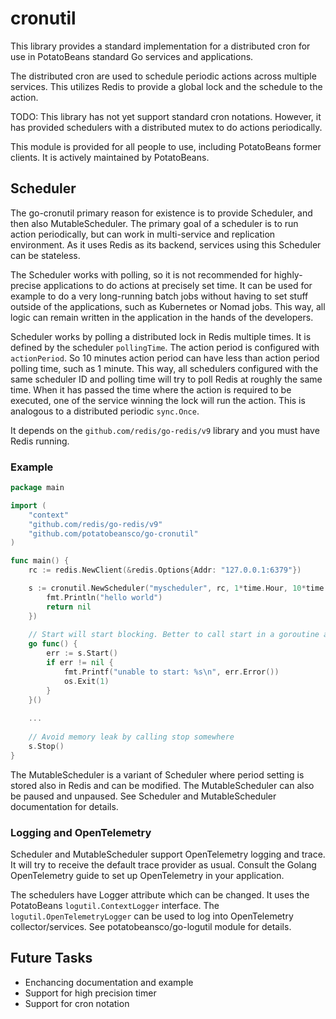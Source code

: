 # cronutil

This library provides a standard implementation for a distributed cron for use in PotatoBeans standard Go services and
applications.

The distributed cron are used to schedule periodic actions across multiple services. This utilizes Redis to provide a
global lock and the schedule to the action.

TODO: This library has not yet support standard cron notations. However, it has provided schedulers with a distributed
mutex to do actions periodically.

This module is provided for all people to use, including PotatoBeans former clients. It is actively maintained by 
PotatoBeans.

## Scheduler

The go-cronutil primary reason for existence is to provide Scheduler, and then also MutableScheduler. The primary goal
of a scheduler is to run action periodically, but can work in multi-service and replication environment. As it uses
Redis as its backend, services using this Scheduler can be stateless.

The Scheduler works with polling, so it is not recommended for highly-precise applications to do actions at precisely
set time. It can be used for example to do a very long-running batch jobs without having to set stuff outside of the
applications, such as Kubernetes or Nomad jobs. This way, all logic can remain written in the application in the hands
of the developers.

Scheduler works by polling a distributed lock in Redis multiple times. It is defined by the scheduler `pollingTime`. The
action period is configured with `actionPeriod`. So 10 minutes action period can have less than action period polling time,
such as 1 minute. This way, all schedulers configured with the same scheduler ID and polling time will try to poll Redis
at roughly the same time. When it has passed the time where the action is required to be executed, one of the service
winning the lock will run the action. This is analogous to a distributed periodic `sync.Once`.

It depends on the `github.com/redis/go-redis/v9` library and you must have Redis running.

### Example

```go
package main

import (
	"context"
	"github.com/redis/go-redis/v9"
	"github.com/potatobeansco/go-cronutil"
)

func main() {
	rc := redis.NewClient(&redis.Options{Addr: "127.0.0.1:6379"})

	s := cronutil.NewScheduler("myscheduler", rc, 1*time.Hour, 10*time.Minute, func(ctx context.Context) error {
        fmt.Println("hello world")
		return nil
	})
	
	// Start will start blocking. Better to call start in a goroutine and wait it using sync.WaitGroup
	go func() {
		err := s.Start()
		if err != nil {
			fmt.Printf("unable to start: %s\n", err.Error())
			os.Exit(1)
        }
    }()
	
	...
	
	// Avoid memory leak by calling stop somewhere
	s.Stop()
}
```

The MutableScheduler is a variant of Scheduler where period setting is stored also in Redis and can be modified. The
MutableScheduler can also be paused and unpaused. See Scheduler and MutableScheduler documentation for details.

### Logging and OpenTelemetry

Scheduler and MutableScheduler support OpenTelemetry logging and trace. It will try to receive the default trace provider
as usual. Consult the Golang OpenTelemetry guide to set up OpenTelemetry in your application.

The schedulers have Logger attribute which can be changed. It uses the PotatoBeans `logutil.ContextLogger` interface.
The `logutil.OpenTelemetryLogger` can be used to log into OpenTelemetry collector/services. See potatobeansco/go-logutil module
for details.

## Future Tasks

- Enchancing documentation and example
- Support for high precision timer
- Support for cron notation